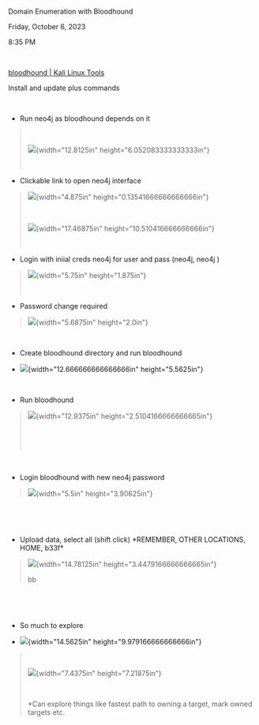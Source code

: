 Domain Enumeration with Bloodhound

Friday, October 6, 2023

8:35 PM

 

[bloodhound \| Kali Linux Tools](https://www.kali.org/tools/bloodhound/)

Install and update plus commands

 

-   Run neo4j as bloodhound depends on it

>  
>
> ![](002_Domain_Enumeration_with_Bloodhound_000.png){width="12.8125in" height="6.052083333333333in"}
>
>  

-   Clickable link to open neo4j interface

> ![](002_Domain_Enumeration_with_Bloodhound_001.png){width="4.875in" height="0.13541666666666666in"}
>
>  
>
> ![](002_Domain_Enumeration_with_Bloodhound_002.png){width="17.46875in" height="10.510416666666666in"}
>
>  

-   Login with iniial creds neo4j for user and pass (neo4j, neo4j )

> ![](002_Domain_Enumeration_with_Bloodhound_003.png){width="5.75in" height="1.875in"}
>
>  

-   Password change required

> ![](002_Domain_Enumeration_with_Bloodhound_004.png){width="5.6875in" height="2.0in"}

 

-   Create bloodhound directory and run bloodhound

-   ![](002_Domain_Enumeration_with_Bloodhound_005.png){width="12.666666666666666in" height="5.5625in"}

 

-   Run bloodhound

> ![](002_Domain_Enumeration_with_Bloodhound_006.png){width="12.9375in" height="2.5104166666666665in"}
>
>  
>
>  

 

-   Login bloodhound with new neo4j password

> ![](002_Domain_Enumeration_with_Bloodhound_007.png){width="5.5in" height="3.90625in"}

 

 

-   Upload data, select all (shift click) \*REMEMBER, OTHER LOCATIONS, HOME, b33f\*

> ![](002_Domain_Enumeration_with_Bloodhound_008.png){width="14.78125in" height="3.4479166666666665in"}
>
> bb

 

 

-   So much to explore

-   ![](002_Domain_Enumeration_with_Bloodhound_009.png){width="14.5625in" height="9.979166666666666in"}

>  
>
> ![](002_Domain_Enumeration_with_Bloodhound_010.png){width="7.4375in" height="7.21875in"}
>
>  
>
> \*Can explore things like fastest path to owning a target, mark owned targets etc.

